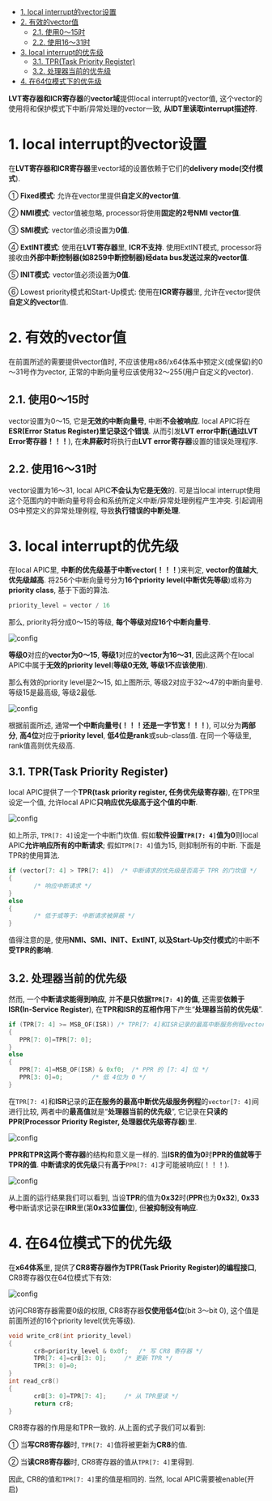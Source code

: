 
<!-- @import "[TOC]" {cmd="toc" depthFrom=1 depthTo=6 orderedList=false} -->

<!-- code_chunk_output -->

- [1. local interrupt的vector设置](#1-local-interrupt的vector设置)
- [2. 有效的vector值](#2-有效的vector值)
  - [2.1. 使用0～15时](#21-使用0~15时)
  - [2.2. 使用16～31时](#22-使用16~31时)
- [3. local interrupt的优先级](#3-local-interrupt的优先级)
  - [3.1. TPR(Task Priority Register)](#31-tprtask-priority-register)
  - [3.2. 处理器当前的优先级](#32-处理器当前的优先级)
- [4. 在64位模式下的优先级](#4-在64位模式下的优先级)

<!-- /code_chunk_output -->

**LVT寄存器和ICR寄存器**的**vector域**提供local interrupt的vector值, 这个vector的使用将和保护模式下中断/异常处理的vector一致, **从IDT里读取interrupt描述符**. 

# 1. local interrupt的vector设置

在**LVT寄存器和ICR寄存器**里vector域的设置依赖于它们的**delivery mode(交付模式**). 

① **Fixed模式**: 允许在vector里提供**自定义的vector值**. 

② **NMI模式**: vector值被忽略, processor将使用**固定的2号NMI vector值**. 

③ **SMI模式**: vector值必须设置为**0值**. 

④ **ExtINT模式**: 使用在**LVT寄存器**里, **ICR不支持**. 使用ExtINT模式, processor将接收由**外部中断控制器(如8259中断控制器)经data bus发送过来的vector值**. 

⑤ **INIT模式**: vector值必须设置为**0值**. 

⑥ Lowest priority模式和Start-Up模式: 使用在**ICR寄存器**里, 允许在vector提供**自定义的vector**值. 

# 2. 有效的vector值

在前面所述的需要提供vector值时, 不应该使用x86/x64体系中预定义(或保留)的0～31号作为vector, 正常的中断向量号应该使用32～255(用户自定义的vector). 

## 2.1. 使用0～15时

vector设置为0～15, 它是**无效的中断向量号**, 中断**不会被响应**. local APIC将在**ESR(Error Status Register)里记录这个错误**. 从而引发**LVT error中断(通过LVT Error寄存器！！！**), 在**未屏蔽时**将执行由**LVT error寄存器**设置的错误处理程序. 

## 2.2. 使用16～31时

vector设置为16～31, local APIC**不会认为它是无效**的. 可是当local interrupt使用这个范围内的中断向量号将会和系统所定义中断/异常处理例程产生冲突. 引起调用OS中预定义的异常处理例程, 导致**执行错误的中断处理**. 

# 3. local interrupt的优先级

在local APIC里, **中断的优先级基于中断vector(！！！**)来判定, **vector的值越大**, **优先级越高**. 将256个中断向量号分为**16个priority level(中断优先等级**)或称为**priority class**, 基于下面的算法. 

```c
priority_level = vector / 16
```

那么, priority将分成0～15的等级, **每个等级对应16个中断向量号**. 

![config](./images/41.png)

**等级0**对应的**vector为0～15**, **等级1**对应的**vector为16～31**, 因此这两个在local APIC中属于**无效的priority level**(**等级0无效, 等级1不应该使用**). 

那么有效的priority level是2～15, 如上图所示, 等级2对应于32～47的中断向量号. 等级15是最高级, 等级2最低. 

![config](./images/42.png)

根据前面所述, 通常**一个中断向量号(！！！还是一字节宽！！！**), 可以分为**两部分**, **高4位**对应于**priority level**, **低4位是rank**或sub-class值. 在同一个等级里, rank值高则优先级高. 

## 3.1. TPR(Task Priority Register)

local APIC提供了一个**TPR(task priority register, 任务优先级寄存器**), 在TPR里设定一个值, 允许local APIC**只响应优先级高于这个值的中断**. 

![config](./images/43.png)

如上所示, `TPR[7: 4]`设定一个中断门坎值. 假如**软件设置`TPR[7: 4]`值为0**则local APIC**允许响应所有的中断请求**; 假如`TPR[7: 4]`值为15, 则抑制所有的中断. 下面是TPR的使用算法. 

```c
if (vector[7: 4] > TPR[7: 4])  /* 中断请求的优先级是否高于 TPR 的门坎值 */
{
       /* 响应中断请求 */
}
else
{
       /* 低于或等于: 中断请求被屏蔽 */
}
```

值得注意的是, 使用**NMI、SMI、INIT、ExtINT, 以及Start-Up交付模式**的中断**不受TPR的影响**. 

## 3.2. 处理器当前的优先级

然而, 一个**中断请求能得到响应**, 并**不是只依据`TPR[7: 4]`的值**, 还需要**依赖于ISR(In-Service Register**), 在**TPR和ISR的互相作用**下产生“**处理器当前的优先级**”. 

```cpp
if (TPR[7: 4] >= MSB_OF(ISR)) /* TPR[7: 4]和ISR记录的最高中断服务例程vector[7: 4]进行比较 */
{
   PPR[7: 0]=TPR[7: 0]; 
}
else
{
   PPR[7: 4]=MSB_OF(ISR) & 0xf0;  /* PPR 的 [7: 4] 位 */
   PPR[3: 0]=0;        /* 低 4位为 0 */
}
```

在`TPR[7: 4]`和**ISR**记录的**正在服务的最高中断优先级服务例程**的`vector[7: 4]`间进行比较, 两者中的**最高值**就是“**处理器当前的优先级**”, 它记录在**只读的PPR(Processor Priority Register, 处理器优先级寄存器**)里. 

![config](./images/44.png)

**PPR和TPR这两个寄存器**的结构和意义是一样的. 当**ISR的值为0**时**PPR的值就等于TPR的值**. **中断请求的优先级**只有**高于**`PPR[7: 4]`才可能被响应(！！！). 

![config](./images/45.png)

从上面的运行结果我们可以看到, 当设**TPR**的值为**0x32**时(**PPR**也为**0x32**), **0x33号**中断请求记录在**IRR**里(第**0x33位置位**), 但**被抑制没有响应**. 

# 4. 在64位模式下的优先级

在**x64体系**里, 提供了**CR8寄存器作为TPR(Task Priority Register)的编程接口**, CR8寄存器仅在64位模式下有效: 

![config](./images/46.png)

访问CR8寄存器需要0级的权限, CR8寄存器**仅使用低4位**(bit 3～bit 0), 这个值是前面所述的16个priority level(优先等级). 

```cpp
void write_cr8(int priority_level)
{
       cr8=priority_level & 0x0f;   /* 写 CR8 寄存器 */
       TPR[7: 4]=cr8[3: 0];     /* 更新 TPR */
       TPR[3: 0]=0; 
}
int read_cr8()
{
       cr8[3: 0]=TPR[7: 4];     /* 从 TPR里读 */
       return cr8; 
}
```
CR8寄存器的作用是和TPR一致的. 从上面的式子我们可以看到: 

① 当**写CR8寄存器**时, `TPR[7: 4]`值将被更新为**CR8**的值. 

② 当**读CR8寄存器**时, CR8寄存器的值从`TPR[7: 4]`里得到. 

因此, CR8的值和`TPR[7: 4]`里的值是相同的. 当然, local APIC需要被enable(开启)